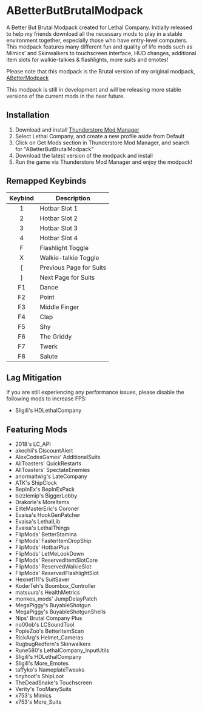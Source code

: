 # ABetterButBrutalModpack

A Better But Brutal Modpack created for Lethal Company. Initially released to help my friends download all the necessary mods to play
in a stable environment together, especially those who have entry-level computers. This modpack features many different fun 
and quality of life mods such as Mimics' and Skinwalkers to touchscreen interface, HUD changes, additional item slots 
for walkie-talkies & flashlights, more suits and emotes!

Please note that this modpack is the Brutal version of my original modpack, [ABetterModpack](https://thunderstore.io/c/lethal-company/p/WateryScoobydoo/ABetterModpack/)

This modpack is still in development and will be releasing more stable versions of the current mods in the near future.

## Installation

1. Download and install [Thunderstore Mod Manager](https://www.overwolf.com/app/Thunderstore-Thunderstore_Mod_Manager)
2. Select Lethal Company, and create a new profile aside from Default
3. Click on Get Mods section in Thunderstore Mod Manager, and search for "ABetterButBrutalModpack"
4. Download the latest version of the modpack and install
5. Run the game via Thunderstore Mod Manager and enjoy the modpack!

## Remapped Keybinds

| Keybind | Description |
| :-----------: | ----------- |
| 1 | Hotbar Slot 1 |
| 2 | Hotbar Slot 2 |
| 3 | Hotbar Slot 3 |
| 4 | Hotbar Slot 4 |
| F | Flashlight Toggle |
| X | Walkie-talkie Toggle |
| [ | Previous Page for Suits |
| ] | Next Page for Suits |
| F1 | Dance |
| F2 | Point |
| F3 | Middle Finger |
| F4 | Clap |
| F5 | Shy |
| F6 | The Griddy |
| F7 | Twerk |
| F8 | Salute |

## Lag Mitigation

If you are still experiencing any performance issues, please disable the following mods to increase FPS:
- Sligili's HDLethalCompany

## Featuring Mods

- 2018's LC_API
- akechii's DiscountAlert
- AlexCodesGames' AdditionalSuits
- AllToasters' QuickRestarts
- AllToasters' SpectateEnemies
- anormaltwig's LateCompany
- ATK's ShipClock
- BepInEx's BepInExPack
- bizzlemip's BiggerLobby
- Drakorle's MoreItems
- EliteMasterEric's Coroner
- Evaisa's HookGenPatcher
- Evaisa's LethalLib
- Evaisa's LethalThings
- FlipMods' BetterStamina
- FlipMods' FasterItemDropShip
- FlipMods' HotbarPlus
- FlipMods' LetMeLookDown
- FlipMods' ReservedItemSlotCore
- FlipMods' ReservedWalkieSlot
- FlipMods' ReservedFlashlightSlot
- Hexnet111's SuitSaver
- KoderTeh's Boombox_Controller
- matsuura's HealthMetrics
- monkes_mods' JumpDelayPatch
- MegaPiggy's BuyableShotgun
- MegaPiggy's BuyableShotgunShells
- Nips' Brutal Company Plus
- no00ob's LCSoundTool
- PopleZoo's BetterItemScan
- RickArg's Helmet_Cameras
- RugbugRedfern's Skinwalkers
- Rune580's LethalCompany_InputUtils
- Sligili's HDLethalCompany
- Sligili's More_Emotes
- taffyko's NameplateTweaks
- tinyhoot's ShipLoot
- TheDeadSnake's Touchscreen
- Verity's TooManySuits
- x753's Mimics
- x753's More_Suits

